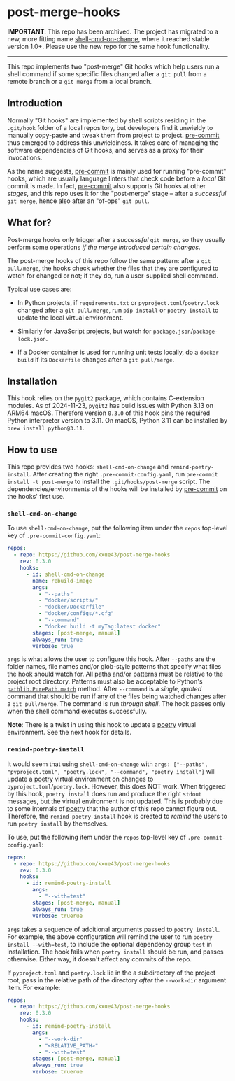 # post-merge-hooks

**IMPORTANT**: This repo has been archived. The project has migrated to a new, more fitting name
[shell-cmd-on-change](https://github.com/kxue43/shell-cmd-on-change), where it reached stable version 1.0+.
Please use the new repo for the same hook functionality.

---

This repo implements two "post-merge" Git hooks which help users run a shell command if some specific files changed
after a `git pull` from a remote branch or a `git merge` from a local branch.

## Introduction

Normally "Git hooks" are implemented by shell scripts residing in the `.git/hook` folder of a local repository,
but developers find it unwieldy to manually copy-paste and tweak them from project to project. 
[pre-commit](https://pre-commit.com/) thus emerged to address this unwieldiness. It takes care of managing the
software dependencies of Git hooks, and serves as a proxy for their invocations.

As the name suggests, [pre-commit](https://pre-commit.com/) is mainly used for running "pre-commit" hooks, which
are usually language linters that check code before a *local* Git commit is made.
In fact, [pre-commit](https://pre-commit.com/) also supports Git hooks at other *stages*, and this repo uses it
for the "post-merge" stage – after a *successful* `git merge`, hence also after an "of-ops" `git pull`.

## What for?

Post-merge hooks only trigger after a *successful* `git merge`, so they usually perform some operations
*if the merge introduced certain changes*.

The post-merge hooks of this repo follow the same pattern: after a `git pull/merge`, the hooks check
whether the files that they are configured to watch for changed or not; if they do, run a user-supplied shell command.

Typical use cases are:

- In Python projects, if `requirements.txt` or `pyproject.toml`/`poetry.lock` changed after a `git pull/merge`,
  run `pip install` or `poetry install` to update the local virtual environment.

- Similarly for JavaScript projects, but watch for `package.json`/`package-lock.json`.

- If a Docker container is used for running unit tests locally, do a `docker build` if its `Dockerfile` changes
  after a `git pull/merge`.

## Installation

This hook relies on the `pygit2` package, which contains C-extension modules. As of 2024-11-23, `pygit2` has build
issues with Python 3.13 on ARM64 macOS. Therefore version `0.3.0` of this hook pins the required Python interpreter
version to 3.11. On macOS, Python 3.11 can be installed by `brew install python@3.11`.

## How to use

This repo provides two hooks: `shell-cmd-on-change` and `remind-poetry-install`.
After creating the right `.pre-commit-config.yaml`, run `pre-commit install -t post-merge` to install the
`.git/hooks/post-merge` script. The dependencies/environments of the hooks will be installed by
[pre-commit](https://pre-commit.com/) on the hooks' first use.

### `shell-cmd-on-change`

To use `shell-cmd-on-change`, put the following item under the `repos` top-level key of `.pre-commit-config.yaml`:

```yaml
repos:
  - repo: https://github.com/kxue43/post-merge-hooks
    rev: 0.3.0
    hooks:
      - id: shell-cmd-on-change
        name: rebuild-image
        args:
          - "--paths"
          - "docker/scripts/"
          - "docker/Dockerfile"
          - "docker/configs/*.cfg"
          - "--command"
          - "docker build -t myTag:latest docker"
        stages: [post-merge, manual]
        always_run: true
        verbose: true
```

`args` is what allows the user to configure this hook. After `--paths` are the folder names, file names and/or
glob-style patterns that specify what files the hook should watch for. All paths and/or patterns must be relative
to the project root directory. Patterns must also be acceptable to Python's
[`pathlib.PurePath.match`](https://docs.python.org/3.8/library/pathlib.html#pathlib.PurePath.match) method.
After `--command` is a *single*, *quoted* command that should be run if any of the files being watched changes after a
`git pull/merge`. The command is run *through shell*. The hook passes only when the shell command executes successfully.

**Note**: There is a twist in using this hook to update a [poetry](https://python-poetry.org/) virtual environment.
See the next hook for details.

### `remind-poetry-install`

It would seem that using `shell-cmd-on-change` with 
`args: ["--paths", "pyproject.toml", "poetry.lock", "--command", "poetry install"]` will update a
[poetry](https://python-poetry.org/) virtual environment on changes to `pyproject.toml`/`poetry.lock`. However,
this does NOT work. When triggered by this hook, `poetry install` does run and produce the right `stdout` messages, 
but the virtual environment is not updated. This is probably due to some internals of
[poetry](https://python-poetry.org/) that the author of this repo cannot figure out. Therefore, the
`remind-poetry-install` hook is created to *remind* the users to run `poetry install` by themselves.

To use, put the following item under the `repos` top-level key of `.pre-commit-config.yaml`:

```yaml
repos:
  - repo: https://github.com/kxue43/post-merge-hooks
    rev: 0.3.0
    hooks:
      - id: remind-poetry-install
        args:
          - "--with=test"
        stages: [post-merge, manual]
        always_run: true
        verbose: truerue
```

`args` takes a sequence of additional arguments passed to `poetry install`. For example, the above configuration will
remind the user to run `poetry install --with=test`, to include the optional dependency group `test` in installation.
The hook fails when `poetry install` should be run, and passes otherwise. Either way, it doesn't affect any commits
of the repo.

If `pyproject.toml` and `poetry.lock` lie in the a subdirectory of the project root, pass in the relative path
of the directory *after* the `--work-dir` argument item. For example:

```yaml
repos:
  - repo: https://github.com/kxue43/post-merge-hooks
    rev: 0.3.0
    hooks:
      - id: remind-poetry-install
        args:
          - "--work-dir"
          - "<RELATIVE_PATH>"
          - "--with=test"
        stages: [post-merge, manual]
        always_run: true
        verbose: truerue
```
